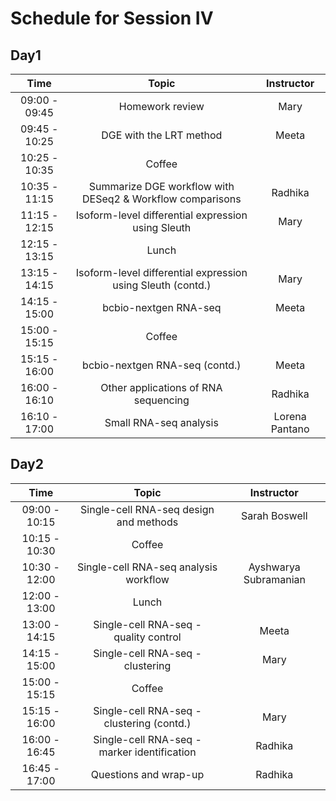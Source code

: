# Schedule for Session IV

## Day1

| Time |  Topic  | Instructor |
|:-----------:|:----------:|:--------:|
| 09:00 - 09:45 | Homework review | Mary |
| 09:45 - 10:25 | DGE with the LRT method | Meeta |
| 10:25 - 10:35 | Coffee | |
| 10:35 - 11:15 | Summarize DGE workflow with DESeq2 & Workflow comparisons | Radhika |
| 11:15 - 12:15 | Isoform-level differential expression using Sleuth | Mary |
| 12:15 - 13:15 | Lunch | |
| 13:15 - 14:15 | Isoform-level differential expression using Sleuth (contd.) | Mary |
| 14:15 - 15:00 | bcbio-nextgen RNA-seq | Meeta |
| 15:00 - 15:15 | Coffee |  |
| 15:15 - 16:00 | bcbio-nextgen RNA-seq (contd.) | Meeta |
| 16:00 - 16:10 | Other applications of RNA sequencing  | Radhika |
| 16:10 - 17:00 | Small RNA-seq analysis | Lorena Pantano |

## Day2

| Time |  Topic  | Instructor |
|:-----------:|:----------:|:--------:|
| 09:00 - 10:15 | Single-cell RNA-seq design and methods | Sarah Boswell |
| 10:15 - 10:30 | Coffee | |
| 10:30 - 12:00 | Single-cell RNA-seq analysis workflow | Ayshwarya Subramanian |
| 12:00 - 13:00 | Lunch | |
| 13:00 - 14:15 | Single-cell RNA-seq - quality control  | Meeta |
| 14:15 - 15:00 | Single-cell RNA-seq - clustering  | Mary |
| 15:00 - 15:15 | Coffee | |
| 15:15 - 16:00 | Single-cell RNA-seq - clustering (contd.)  | Mary |
| 16:00 - 16:45 | Single-cell RNA-seq - marker identification | Radhika |
| 16:45 - 17:00 | Questions and wrap-up | Radhika |
